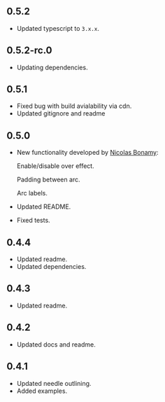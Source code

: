 ## 0.5.2

- Updated typescript to `3.x.x`.

## 0.5.2-rc.0

- Updating dependencies.

## 0.5.1

- Fixed bug with build avialability via cdn.
- Updated gitignore and readme

## 0.5.0

- New functionality developed by [Nicolas Bonamy](https://github.com/nbonamy):

  Enable/disable over effect.

  Padding between arc.

  Arc labels.

- Updated README.
- Fixed tests.

## 0.4.4

- Updated readme.
- Updated dependencies.

## 0.4.3

- Updated readme.

## 0.4.2

- Updated docs and readme.

## 0.4.1

- Updated needle outlining.
- Added examples.
